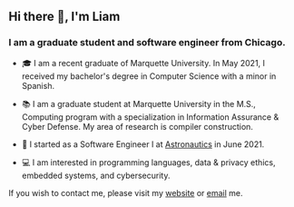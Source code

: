 ## Hi there 👋, I'm Liam

### I am a graduate student and software engineer from Chicago.

- 🎓 I am a recent graduate of Marquette University. In May 2021, I received my bachelor's degree in Computer Science with a minor in Spanish.

- 📚 I am a graduate student at Marquette University in the M.S., Computing program with a specialization in Information Assurance & Cyber Defense. My area of research is compiler construction.

- 💼 I started as a Software Engineer I at <a href="https://astronautics.com/">Astronautics</a> in June 2021.

- 💻 I am interested in programming languages, data & privacy ethics, embedded systems, and cybersecurity.

If you wish to contact me, please visit my <a href="https://www.liammurphy.me">website</a> or [email](mailto:liam.murphy@marquette.edu) me.
